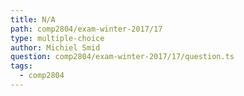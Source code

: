 ```yaml
---
title: N/A
path: comp2804/exam-winter-2017/17
type: multiple-choice
author: Michiel Smid
question: comp2804/exam-winter-2017/17/question.ts
tags:
  - comp2804
---
```

